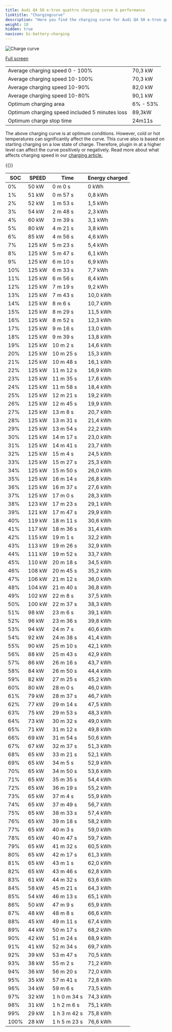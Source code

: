 ```yaml
---
title: Audi Q4 50 e-tron quattro charging curve & performance
linktitle: "Chargingcurve"
description: "Here you find the charging curve for Audi Q4 50 e-tron quattro. "
weight: 10
hidden: true
navicon: bi-battery-charging
---
```

<!-- markdownlint-disable MD033 -->
<img src="../chargingcurve.svg" alt="Charge curve" class="img-fluid">

[Full screen](../chargingcurve.svg)


<table class="table table-striped">
<tbody>
<tr>
<td>Average charging speed 0 - 100% </td><td>70,3 kW</td>
</tr>
<tr>
<td>Average charging speed 10-100% </td><td>70,3 kW</td>
</tr>
<tr>
<td>Average charging speed 10-90% </td><td>82,0 kW</td>
</tr>
<tr>
<td>Average charging speed 10-80% </td><td>90,1 kW</td>
</tr>
<tr>
<td>Optimum charging area</td><td>6% - 53%</td>
</tr>
<tr>
<td>Optimum charging speed included 5 minutes loss</td><td>89,3kW</td>
</tr>
<tr>
<td>Optimum charge stop time </td><td>24m11s</td>
</tr>
</tbody>
</table>


The above charging curve is at optimum conditions. However, cold or hot temperatures can significantly affect the curve. This curve also is based on starting charging on a low state of charge. Therefore, plugin in at a higher level can affect the curve positively or negatively. Read more about what affects charging speed in our [charging article.](../../../../../technology/battery/charging/) 


{{<evkxdisplayaddarticle />}}
<table class="table table-striped">
<thead>
<tr><th>SOC</th><th>SPEED</th><th>Time</th><th>Energy charged</th></tr>
</thead>
<tbody>
<tr>
<td>0%</td><td>50 kW</td><td> 0 m 0 s </td><td>0 kWh </td>
</tr>
<tr>
<td>1%</td><td>51 kW</td><td> 0 m 57 s </td><td>0,8 kWh </td>
</tr>
<tr>
<td>2%</td><td>52 kW</td><td> 1 m 53 s </td><td>1,5 kWh </td>
</tr>
<tr>
<td>3%</td><td>54 kW</td><td> 2 m 48 s </td><td>2,3 kWh </td>
</tr>
<tr>
<td>4%</td><td>60 kW</td><td> 3 m 39 s </td><td>3,1 kWh </td>
</tr>
<tr>
<td>5%</td><td>80 kW</td><td> 4 m 21 s </td><td>3,8 kWh </td>
</tr>
<tr>
<td>6%</td><td>85 kW</td><td> 4 m 56 s </td><td>4,6 kWh </td>
</tr>
<tr>
<td>7%</td><td>125 kW</td><td> 5 m 23 s </td><td>5,4 kWh </td>
</tr>
<tr>
<td>8%</td><td>125 kW</td><td> 5 m 47 s </td><td>6,1 kWh </td>
</tr>
<tr>
<td>9%</td><td>125 kW</td><td> 6 m 10 s </td><td>6,9 kWh </td>
</tr>
<tr>
<td>10%</td><td>125 kW</td><td> 6 m 33 s </td><td>7,7 kWh </td>
</tr>
<tr>
<td>11%</td><td>125 kW</td><td> 6 m 56 s </td><td>8,4 kWh </td>
</tr>
<tr>
<td>12%</td><td>125 kW</td><td> 7 m 19 s </td><td>9,2 kWh </td>
</tr>
<tr>
<td>13%</td><td>125 kW</td><td> 7 m 43 s </td><td>10,0 kWh </td>
</tr>
<tr>
<td>14%</td><td>125 kW</td><td> 8 m 6 s </td><td>10,7 kWh </td>
</tr>
<tr>
<td>15%</td><td>125 kW</td><td> 8 m 29 s </td><td>11,5 kWh </td>
</tr>
<tr>
<td>16%</td><td>125 kW</td><td> 8 m 52 s </td><td>12,3 kWh </td>
</tr>
<tr>
<td>17%</td><td>125 kW</td><td> 9 m 16 s </td><td>13,0 kWh </td>
</tr>
<tr>
<td>18%</td><td>125 kW</td><td> 9 m 39 s </td><td>13,8 kWh </td>
</tr>
<tr>
<td>19%</td><td>125 kW</td><td> 10 m 2 s </td><td>14,6 kWh </td>
</tr>
<tr>
<td>20%</td><td>125 kW</td><td> 10 m 25 s </td><td>15,3 kWh </td>
</tr>
<tr>
<td>21%</td><td>125 kW</td><td> 10 m 48 s </td><td>16,1 kWh </td>
</tr>
<tr>
<td>22%</td><td>125 kW</td><td> 11 m 12 s </td><td>16,9 kWh </td>
</tr>
<tr>
<td>23%</td><td>125 kW</td><td> 11 m 35 s </td><td>17,6 kWh </td>
</tr>
<tr>
<td>24%</td><td>125 kW</td><td> 11 m 58 s </td><td>18,4 kWh </td>
</tr>
<tr>
<td>25%</td><td>125 kW</td><td> 12 m 21 s </td><td>19,2 kWh </td>
</tr>
<tr>
<td>26%</td><td>125 kW</td><td> 12 m 45 s </td><td>19,9 kWh </td>
</tr>
<tr>
<td>27%</td><td>125 kW</td><td> 13 m 8 s </td><td>20,7 kWh </td>
</tr>
<tr>
<td>28%</td><td>125 kW</td><td> 13 m 31 s </td><td>21,4 kWh </td>
</tr>
<tr>
<td>29%</td><td>125 kW</td><td> 13 m 54 s </td><td>22,2 kWh </td>
</tr>
<tr>
<td>30%</td><td>125 kW</td><td> 14 m 17 s </td><td>23,0 kWh </td>
</tr>
<tr>
<td>31%</td><td>125 kW</td><td> 14 m 41 s </td><td>23,7 kWh </td>
</tr>
<tr>
<td>32%</td><td>125 kW</td><td> 15 m 4 s </td><td>24,5 kWh </td>
</tr>
<tr>
<td>33%</td><td>125 kW</td><td> 15 m 27 s </td><td>25,3 kWh </td>
</tr>
<tr>
<td>34%</td><td>125 kW</td><td> 15 m 50 s </td><td>26,0 kWh </td>
</tr>
<tr>
<td>35%</td><td>125 kW</td><td> 16 m 14 s </td><td>26,8 kWh </td>
</tr>
<tr>
<td>36%</td><td>125 kW</td><td> 16 m 37 s </td><td>27,6 kWh </td>
</tr>
<tr>
<td>37%</td><td>125 kW</td><td> 17 m 0 s </td><td>28,3 kWh </td>
</tr>
<tr>
<td>38%</td><td>123 kW</td><td> 17 m 23 s </td><td>29,1 kWh </td>
</tr>
<tr>
<td>39%</td><td>121 kW</td><td> 17 m 47 s </td><td>29,9 kWh </td>
</tr>
<tr>
<td>40%</td><td>119 kW</td><td> 18 m 11 s </td><td>30,6 kWh </td>
</tr>
<tr>
<td>41%</td><td>117 kW</td><td> 18 m 36 s </td><td>31,4 kWh </td>
</tr>
<tr>
<td>42%</td><td>115 kW</td><td> 19 m 1 s </td><td>32,2 kWh </td>
</tr>
<tr>
<td>43%</td><td>113 kW</td><td> 19 m 26 s </td><td>32,9 kWh </td>
</tr>
<tr>
<td>44%</td><td>111 kW</td><td> 19 m 52 s </td><td>33,7 kWh </td>
</tr>
<tr>
<td>45%</td><td>110 kW</td><td> 20 m 18 s </td><td>34,5 kWh </td>
</tr>
<tr>
<td>46%</td><td>108 kW</td><td> 20 m 45 s </td><td>35,2 kWh </td>
</tr>
<tr>
<td>47%</td><td>106 kW</td><td> 21 m 12 s </td><td>36,0 kWh </td>
</tr>
<tr>
<td>48%</td><td>104 kW</td><td> 21 m 40 s </td><td>36,8 kWh </td>
</tr>
<tr>
<td>49%</td><td>102 kW</td><td> 22 m 8 s </td><td>37,5 kWh </td>
</tr>
<tr>
<td>50%</td><td>100 kW</td><td> 22 m 37 s </td><td>38,3 kWh </td>
</tr>
<tr>
<td>51%</td><td>98 kW</td><td> 23 m 6 s </td><td>39,1 kWh </td>
</tr>
<tr>
<td>52%</td><td>96 kW</td><td> 23 m 36 s </td><td>39,8 kWh </td>
</tr>
<tr>
<td>53%</td><td>94 kW</td><td> 24 m 7 s </td><td>40,6 kWh </td>
</tr>
<tr>
<td>54%</td><td>92 kW</td><td> 24 m 38 s </td><td>41,4 kWh </td>
</tr>
<tr>
<td>55%</td><td>90 kW</td><td> 25 m 10 s </td><td>42,1 kWh </td>
</tr>
<tr>
<td>56%</td><td>88 kW</td><td> 25 m 43 s </td><td>42,9 kWh </td>
</tr>
<tr>
<td>57%</td><td>86 kW</td><td> 26 m 16 s </td><td>43,7 kWh </td>
</tr>
<tr>
<td>58%</td><td>84 kW</td><td> 26 m 50 s </td><td>44,4 kWh </td>
</tr>
<tr>
<td>59%</td><td>82 kW</td><td> 27 m 25 s </td><td>45,2 kWh </td>
</tr>
<tr>
<td>60%</td><td>80 kW</td><td> 28 m 0 s </td><td>46,0 kWh </td>
</tr>
<tr>
<td>61%</td><td>79 kW</td><td> 28 m 37 s </td><td>46,7 kWh </td>
</tr>
<tr>
<td>62%</td><td>77 kW</td><td> 29 m 14 s </td><td>47,5 kWh </td>
</tr>
<tr>
<td>63%</td><td>75 kW</td><td> 29 m 53 s </td><td>48,3 kWh </td>
</tr>
<tr>
<td>64%</td><td>73 kW</td><td> 30 m 32 s </td><td>49,0 kWh </td>
</tr>
<tr>
<td>65%</td><td>71 kW</td><td> 31 m 12 s </td><td>49,8 kWh </td>
</tr>
<tr>
<td>66%</td><td>69 kW</td><td> 31 m 54 s </td><td>50,6 kWh </td>
</tr>
<tr>
<td>67%</td><td>67 kW</td><td> 32 m 37 s </td><td>51,3 kWh </td>
</tr>
<tr>
<td>68%</td><td>65 kW</td><td> 33 m 21 s </td><td>52,1 kWh </td>
</tr>
<tr>
<td>69%</td><td>65 kW</td><td> 34 m 5 s </td><td>52,9 kWh </td>
</tr>
<tr>
<td>70%</td><td>65 kW</td><td> 34 m 50 s </td><td>53,6 kWh </td>
</tr>
<tr>
<td>71%</td><td>65 kW</td><td> 35 m 35 s </td><td>54,4 kWh </td>
</tr>
<tr>
<td>72%</td><td>65 kW</td><td> 36 m 19 s </td><td>55,2 kWh </td>
</tr>
<tr>
<td>73%</td><td>65 kW</td><td> 37 m 4 s </td><td>55,9 kWh </td>
</tr>
<tr>
<td>74%</td><td>65 kW</td><td> 37 m 49 s </td><td>56,7 kWh </td>
</tr>
<tr>
<td>75%</td><td>65 kW</td><td> 38 m 33 s </td><td>57,4 kWh </td>
</tr>
<tr>
<td>76%</td><td>65 kW</td><td> 39 m 18 s </td><td>58,2 kWh </td>
</tr>
<tr>
<td>77%</td><td>65 kW</td><td> 40 m 3 s </td><td>59,0 kWh </td>
</tr>
<tr>
<td>78%</td><td>65 kW</td><td> 40 m 47 s </td><td>59,7 kWh </td>
</tr>
<tr>
<td>79%</td><td>65 kW</td><td> 41 m 32 s </td><td>60,5 kWh </td>
</tr>
<tr>
<td>80%</td><td>65 kW</td><td> 42 m 17 s </td><td>61,3 kWh </td>
</tr>
<tr>
<td>81%</td><td>65 kW</td><td> 43 m 1 s </td><td>62,0 kWh </td>
</tr>
<tr>
<td>82%</td><td>65 kW</td><td> 43 m 46 s </td><td>62,8 kWh </td>
</tr>
<tr>
<td>83%</td><td>61 kW</td><td> 44 m 32 s </td><td>63,6 kWh </td>
</tr>
<tr>
<td>84%</td><td>58 kW</td><td> 45 m 21 s </td><td>64,3 kWh </td>
</tr>
<tr>
<td>85%</td><td>54 kW</td><td> 46 m 13 s </td><td>65,1 kWh </td>
</tr>
<tr>
<td>86%</td><td>50 kW</td><td> 47 m 9 s </td><td>65,9 kWh </td>
</tr>
<tr>
<td>87%</td><td>48 kW</td><td> 48 m 8 s </td><td>66,6 kWh </td>
</tr>
<tr>
<td>88%</td><td>45 kW</td><td> 49 m 11 s </td><td>67,4 kWh </td>
</tr>
<tr>
<td>89%</td><td>44 kW</td><td> 50 m 17 s </td><td>68,2 kWh </td>
</tr>
<tr>
<td>90%</td><td>42 kW</td><td> 51 m 24 s </td><td>68,9 kWh </td>
</tr>
<tr>
<td>91%</td><td>41 kW</td><td> 52 m 34 s </td><td>69,7 kWh </td>
</tr>
<tr>
<td>92%</td><td>39 kW</td><td> 53 m 47 s </td><td>70,5 kWh </td>
</tr>
<tr>
<td>93%</td><td>38 kW</td><td> 55 m 2 s </td><td>71,2 kWh </td>
</tr>
<tr>
<td>94%</td><td>36 kW</td><td> 56 m 20 s </td><td>72,0 kWh </td>
</tr>
<tr>
<td>95%</td><td>35 kW</td><td> 57 m 41 s </td><td>72,8 kWh </td>
</tr>
<tr>
<td>96%</td><td>34 kW</td><td> 59 m 6 s </td><td>73,5 kWh </td>
</tr>
<tr>
<td>97%</td><td>32 kW</td><td>1 h 0 m 34 s </td><td>74,3 kWh </td>
</tr>
<tr>
<td>98%</td><td>31 kW</td><td>1 h 2 m 6 s </td><td>75,1 kWh </td>
</tr>
<tr>
<td>99%</td><td>29 kW</td><td>1 h 3 m 42 s </td><td>75,8 kWh </td>
</tr>
<tr>
<td>100%</td><td>28 kW</td><td>1 h 5 m 23 s </td><td>76,6 kWh </td>
</tr>
</tbody>
</table>

